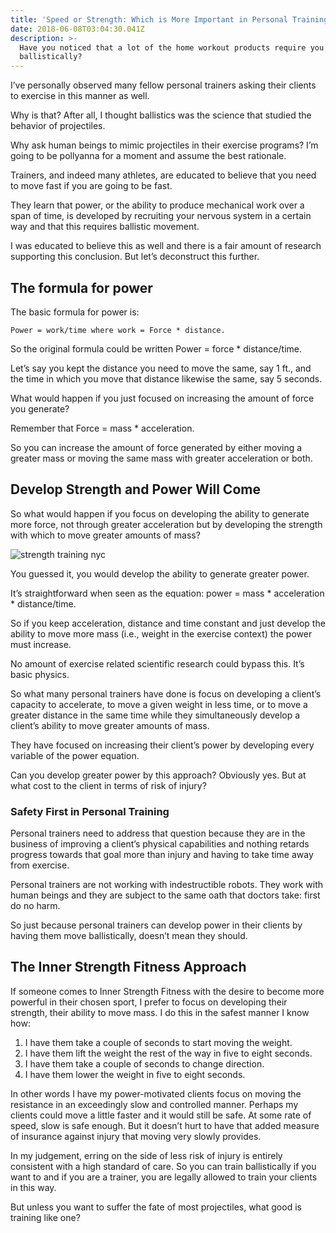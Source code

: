 ```yaml
---
title: 'Speed or Strength: Which is More Important in Personal Training?'
date: 2018-06-08T03:04:30.041Z
description: >-
  Have you noticed that a lot of the home workout products require you to move
  ballistically?
---
```

I’ve personally observed many fellow personal trainers asking their clients to exercise in this manner as well. 

Why is that? After all, I thought ballistics was the science that studied the behavior of projectiles. 

Why ask human beings to mimic projectiles in their exercise programs?  I’m going to be pollyanna for a moment and assume the best rationale.

Trainers, and indeed many athletes, are educated to believe that you need to move fast if you are going to be fast. 

They learn that power, or the ability to produce mechanical work over a span of time, is developed by recruiting your nervous system in a certain way and that this requires ballistic movement.

 I was educated to believe this as well and there is a fair amount of research supporting this conclusion. But let’s deconstruct this further.

## The formula for power

The basic formula for power is: 

```
Power = work/time where work = Force * distance.  
```

So the original formula could be written Power = force * distance/time.  

Let’s say you kept the distance you need to move the same, say 1 ft., and the time in which you move that distance likewise the same, say 5 seconds.  

What would happen if you just focused on increasing the amount of force you generate?

Remember that Force = mass * acceleration.  

So you can increase the amount of force generated by either moving a greater mass or moving the same mass with greater acceleration or both.  

## Develop Strength and Power Will Come

So what would happen if you focus on developing the ability to generate more force, not through greater acceleration but by developing the strength with which to move greater amounts of mass? 

![strength training nyc](/img/strength-training-nyc.png "strength training nyc")

You guessed it, you would develop the ability to generate greater power.  

It’s straightforward when seen as the equation: power = mass \* acceleration \* distance/time.  

So if you keep acceleration, distance and time constant and just develop the ability to move more mass (i.e., weight in the exercise context) the power must increase. 

No amount of exercise related scientific research could bypass this. It’s basic physics.

So what many personal trainers have done is focus on developing a client’s capacity to accelerate, to move a given weight in less time, or to move a greater distance in the same time while they simultaneously develop a client’s ability to move greater amounts of mass.  

They have focused on increasing their client’s power by developing every variable of the power equation.  

Can you develop greater power by this approach?  Obviously yes.  But at what cost to the client in terms of risk of injury?

### Safety First in Personal Training

Personal trainers need to address that question because they are in the business of improving a client’s physical capabilities and nothing retards progress towards that goal more than injury and having to take time away from exercise. 

Personal trainers are not working with indestructible robots. They work with human beings and they are subject to the same oath that doctors take: first do no harm.  

So just because personal trainers can develop power in their clients by having them move ballistically, doesn’t mean they should.

## The Inner Strength Fitness Approach

If someone comes to Inner Strength Fitness with the desire to become more powerful in their chosen sport, I prefer to focus on developing their strength, their ability to move mass.  I do this in the safest manner I know how:

1. I have them take a couple of seconds to start moving the weight.
2. I have them lift the weight the rest of the way in five to eight seconds.
3. I have them take a couple of seconds to change direction.
4. I have them lower the weight in five to eight seconds.

In other words I have my power-motivated clients focus on moving the resistance in an exceedingly slow and controlled manner.  Perhaps my clients could move a little faster and it would still be safe.  At some rate of speed, slow is safe enough.  But it doesn’t hurt to have that added measure of insurance against injury that moving very slowly provides.

In my judgement, erring on the side of less risk of injury is entirely consistent with a high standard of care. So you can train ballistically if you want to and if you are a trainer, you are legally allowed to train your clients in this way.  

But unless you want to suffer the fate of most projectiles, what good is training like one?
